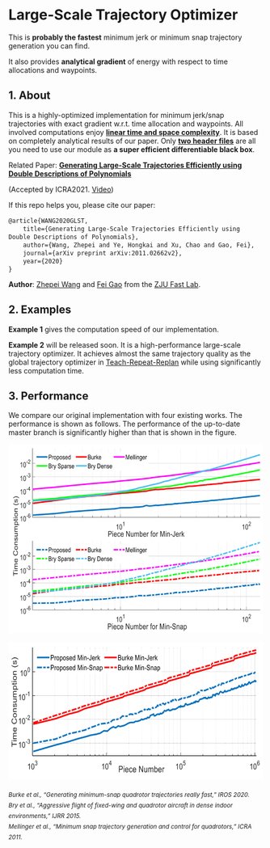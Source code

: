 # Large-Scale Trajectory Optimizer
This is __probably the fastest__ minimum jerk or minimum snap trajectory generation you can find.

It also provides __analytical gradient__ of energy with respect to time allocations and waypoints.

## 1. About
This is a highly-optimized implementation for minimum jerk/snap trajectories with exact gradient w.r.t. time allocation and waypoints. All involved computations enjoy [__linear time and space complexity__](https://en.wikipedia.org/wiki/Time_complexity). It is based on completely analytical results of our paper. Only [__two header files__](https://github.com/ZJU-FAST-Lab/large_scale_traj_optimizer/tree/main/include) are all you need to use our module as __a super efficient differentiable black box__.

Related Paper: [__Generating Large-Scale Trajectories Efficiently using Double Descriptions of Polynomials__](https://zhepeiwang.github.io/pubs/icra_2021_largescale.pdf)

(Accepted by ICRA2021. [Video](https://www.youtube.com/watch?v=tA3fIyggH4I))

If this repo helps you, please cite our paper:

    @article{WANG2020GLST,
        title={Generating Large-Scale Trajectories Efficiently using Double Descriptions of Polynomials},
        author={Wang, Zhepei and Ye, Hongkai and Xu, Chao and Gao, Fei},
        journal={arXiv preprint arXiv:2011.02662v2},
        year={2020}
    }

__Author__: [Zhepei Wang](https://zhepeiwang.github.io/) and [Fei Gao](https://ustfei.com/) from the [ZJU Fast Lab](http://zju-fast.com/).

## 2. Examples

__Example 1__ gives the computation speed of our implementation.

__Example 2__ will be released soon. It is a high-performance large-scale trajectory optimizer. It achieves almost the same trajectory quality as the global trajectory optimizer in [Teach-Repeat-Replan](https://github.com/HKUST-Aerial-Robotics/Teach-Repeat-Replan) while using significantly less computation time.

## 3. Performance

We compare our original implementation with four existing works. The performance is shown as follows. The performance of the up-to-date master branch is significantly higher than that is shown in the figure.

<p align="center">
  <img src="misc/ModerateScale.png" width = "640" height = "375"/>
</p>
<p align="center">
  <img src="misc/LargeScale.png" width = "640" height = "272"/>
</p>

<sub> <em> Burke et al., “Generating minimum-snap quadrotor trajectories really fast,” IROS 2020. </em> </sub> <br/>
<sub> <em> Bry et al., “Aggressive flight of fixed-wing and quadrotor aircraft in dense indoor environments,” IJRR 2015. </em> </sub> <br/>
<sub> <em> Mellinger et al., “Minimum snap trajectory generation and control for quadrotors,” ICRA 2011. </em> </sub>
